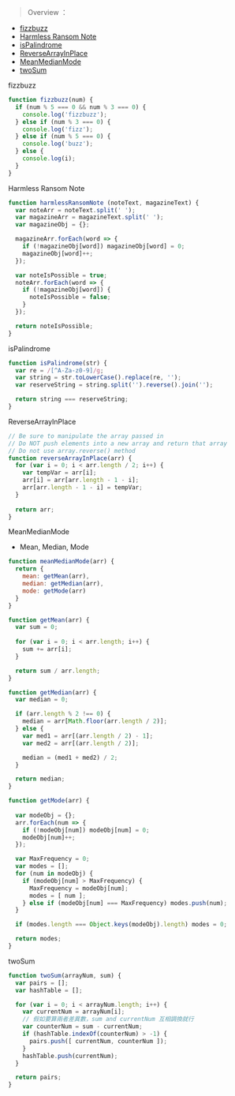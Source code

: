 > Overview ：

* [fizzbuzz](#fizzbuzz)
* [Harmless Ransom Note](#HarmlessRansomNote)
* [isPalindrome](#isPalindrome)
* [ReverseArrayInPlace](#ReverseArrayInPlace)
* [MeanMedianMode](#MeanMedianMode)
* [twoSum](#twoSum)

<a name="fizzbuzz" id="fizzbuzz">fizzbuzz</a>

```js
function fizzbuzz(num) {
  if (num % 5 === 0 && num % 3 === 0) {
    console.log('fizzbuzz');
  } else if (num % 3 === 0) {
    console.log('fizz');
  } else if (num % 5 === 0) {
    console.log('buzz');
  } else {
    console.log(i);
  }
}
```

<a name="HarmlessRansomNote" id="HarmlessRansomNote">Harmless Ransom Note</a>

```js
function harmlessRansomNote (noteText, magazineText) {
  var noteArr = noteText.split(' ');
  var magazineArr = magazineText.split(' ');
  var magazineObj = {};

  magazineArr.forEach(word => {
    if (!magazineObj[word]) magazineObj[word] = 0;
    magazineObj[word]++;
  });

  var noteIsPossible = true;
  noteArr.forEach(word => {
    if (!magazineObj[word]) {
      noteIsPossible = false;
    }
  });

  return noteIsPossible;
}
```

<a name="isPalindrome" id="isPalindrome">isPalindrome</a>


```js
function isPalindrome(str) {
  var re = /[^A-Za-z0-9]/g;
  var string = str.toLowerCase().replace(re, '');
  var reserveString = string.split('').reverse().join('');

  return string === reserveString;
}
```

<a name="ReverseArrayInPlace" id="ReverseArrayInPlace">ReverseArrayInPlace</a>

```js
// Be sure to manipulate the array passed in
// Do NOT push elements into a new array and return that array
// Do not use array.reverse() method
function reverseArrayInPlace(arr) {
  for (var i = 0; i < arr.length / 2; i++) {
    var tempVar = arr[i];
    arr[i] = arr[arr.length - 1 - i];
    arr[arr.length - 1 - i] = tempVar;
  }
  
  return arr;
}
```

<a name="MeanMedianMode" id="MeanMedianMode">MeanMedianMode</a>

* Mean, Median, Mode
```js
function meanMedianMode(arr) {
  return {
    mean: getMean(arr),
    median: getMedian(arr),
    mode: getMode(arr)
  }
}

function getMean(arr) {
  var sum = 0;
  
  for (var i = 0; i < arr.length; i++) {
    sum += arr[i];
  }

  return sum / arr.length;
}

function getMedian(arr) {
  var median = 0;

  if (arr.length % 2 !== 0) {
    median = arr[Math.floor(arr.length / 2)];
  } else {
    var med1 = arr[(arr.length / 2) - 1];
    var med2 = arr[(arr.length / 2)];

    median = (med1 + med2) / 2;
  }

  return median;
}

function getMode(arr) {
  
  var modeObj = {};
  arr.forEach(num => {
    if (!modeObj[num]) modeObj[num] = 0;
    modeObj[num]++;
  });

  var MaxFrequency = 0;
  var modes = [];
  for (num in modeObj) {
    if (modeObj[num] > MaxFrequency) {
      MaxFrequency = modeObj[num];
      modes = [ num ];
    } else if (modeObj[num] === MaxFrequency) modes.push(num);
  }

  if (modes.length === Object.keys(modeObj).length) modes = 0;

  return modes;
}
```

<a name="twoSum" id="twoSum">twoSum</a>

```js
function twoSum(arrayNum, sum) {
  var pairs = [];
  var hashTable = [];

  for (var i = 0; i < arrayNum.length; i++) {
    var currentNum = arrayNum[i];
    // 假如要算兩者差異數，sum and currentNum 互相調換就行
    var counterNum = sum - currentNum;
    if (hashTable.indexOf(counterNum) > -1) {
      pairs.push([ currentNum, counterNum ]);
    }
    hashTable.push(currentNum);
  }

  return pairs;
}
```
